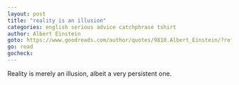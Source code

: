 ```yaml
---
layout: post
title: "reality is an illusion"
categories: english serious advice catchphrase tshirt
author: Albert Einstein
goto: https://www.goodreads.com/author/quotes/9810.Albert_Einstein/?ref=speak.junglestar.org
go: read
gocheck:
---
```

Reality is merely an illusion, albeit a very persistent one.
